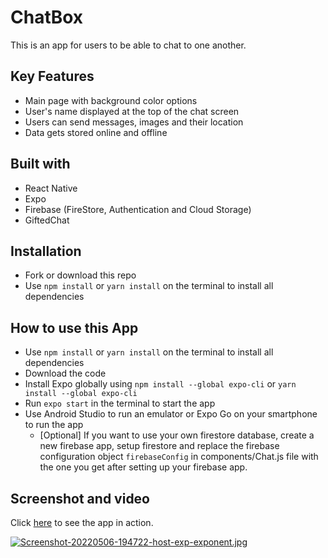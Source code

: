 
# ChatBox

This is an app for users to be able to chat to one another.



## Key Features

* Main page with background color options
* User's name displayed at the top of the chat screen
* Users can send messages, images and their location
* Data gets stored online and offline
## Built with

* React Native
* Expo
* Firebase (FireStore, Authentication and Cloud Storage)
* GiftedChat
## Installation

* Fork or download this repo
* Use `npm install` or `yarn install` on the terminal to install all dependencies
## How to use this App

* Use `npm install` or `yarn install` on the terminal to install all dependencies
* Download the code
* Install Expo globally using `npm install --global expo-cli` or `yarn install --global expo-cli`
* Run `expo start` in the terminal to start the app
* Use Android Studio to run an emulator or Expo Go on your smartphone to run the app
  * [Optional] If you want to use your own firestore database, create a new firebase app, setup firestore and replace the firebase configuration object `firebaseConfig` in components/Chat.js file with the one you get after setting up your firebase app.   

## Screenshot and video
Click [here](https://vimeo.com/707260040) to see the app in action.

[![Screenshot-20220506-194722-host-exp-exponent.jpg](https://i.postimg.cc/s2qFJN5F/Screenshot-20220506-194722-host-exp-exponent.jpg)](https://postimg.cc/ns4wFTdT)

